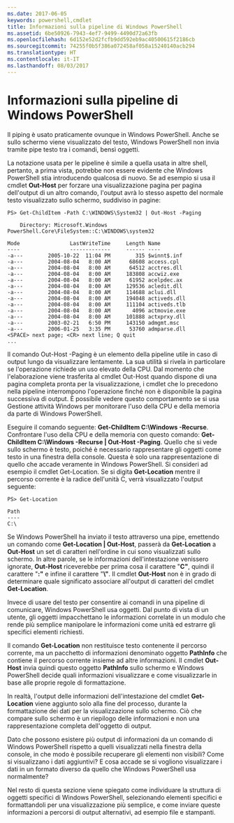 ```yaml
---
ms.date: 2017-06-05
keywords: powershell,cmdlet
title: Informazioni sulla pipeline di Windows PowerShell
ms.assetid: 6be50926-7943-4ef7-9499-4490d72a63fb
ms.openlocfilehash: 6d152e52d2fcfb9dd592eb9ac40500615f2186cb
ms.sourcegitcommit: 74255f0b5f386a072458af058a15240140acb294
ms.translationtype: HT
ms.contentlocale: it-IT
ms.lasthandoff: 08/03/2017
---
```

# <a name="understanding-the-windows-powershell-pipeline"></a>Informazioni sulla pipeline di Windows PowerShell
Il piping è usato praticamente ovunque in Windows PowerShell. Anche se sullo schermo viene visualizzato del testo, Windows PowerShell non invia tramite pipe testo tra i comandi, bensì oggetti.

La notazione usata per le pipeline è simile a quella usata in altre shell, pertanto, a prima vista, potrebbe non essere evidente che Windows PowerShell stia introducendo qualcosa di nuovo. Se ad esempio si usa il cmdlet **Out-Host** per forzare una visualizzazione pagina per pagina dell'output di un altro comando, l'output avrà lo stesso aspetto del normale testo visualizzato sullo schermo, suddiviso in pagine:

```
PS> Get-ChildItem -Path C:\WINDOWS\System32 | Out-Host -Paging

    Directory: Microsoft.Windows PowerShell.Core\FileSystem::C:\WINDOWS\system32

Mode                LastWriteTime     Length Name
----                -------------     ------ ----
-a---        2005-10-22  11:04 PM        315 $winnt$.inf
-a---        2004-08-04   8:00 AM      68608 access.cpl
-a---        2004-08-04   8:00 AM      64512 acctres.dll
-a---        2004-08-04   8:00 AM     183808 accwiz.exe
-a---        2004-08-04   8:00 AM      61952 acelpdec.ax
-a---        2004-08-04   8:00 AM     129536 acledit.dll
-a---        2004-08-04   8:00 AM     114688 aclui.dll
-a---        2004-08-04   8:00 AM     194048 activeds.dll
-a---        2004-08-04   8:00 AM     111104 activeds.tlb
-a---        2004-08-04   8:00 AM       4096 actmovie.exe
-a---        2004-08-04   8:00 AM     101888 actxprxy.dll
-a---        2003-02-21   6:50 PM     143150 admgmt.msc
-a---        2006-01-25   3:35 PM      53760 admparse.dll
<SPACE> next page; <CR> next line; Q quit
...
```

Il comando Out-Host -Paging è un elemento della pipeline utile in caso di output lungo da visualizzare lentamente. La sua utilità si rivela in particolare se l'operazione richiede un uso elevato della CPU. Dal momento che l'elaborazione viene trasferita al cmdlet Out-Host quando dispone di una pagina completa pronta per la visualizzazione, i cmdlet che lo precedono nella pipeline interrompono l'operazione finché non è disponibile la pagina successiva di output. È possibile vedere questo comportamento se si usa Gestione attività Windows per monitorare l'uso della CPU e della memoria da parte di Windows PowerShell.

Eseguire il comando seguente: **Get-ChildItem C:\\Windows -Recurse**. Confrontare l'uso della CPU e della memoria con questo comando: **Get-ChildItem C:\\Windows -Recurse | Out-Host -Paging**. Quello che si vede sullo schermo è testo, poiché è necessario rappresentare gli oggetti come testo in una finestra della console. Questa è solo una rappresentazione di quello che accade veramente in Windows PowerShell. Si consideri ad esempio il cmdlet Get-Location. Se si digita **Get-Location** mentre il percorso corrente è la radice dell'unità C, verrà visualizzato l'output seguente:

```
PS> Get-Location

Path
----
C:\
```

Se Windows PowerShell ha inviato il testo attraverso una pipe, emettendo un comando come **Get-Location | Out-Host**, passerà da **Get-Location** a **Out-Host** un set di caratteri nell'ordine in cui sono visualizzati sullo schermo. In altre parole, se le informazioni dell'intestazione venissero ignorate, **Out-Host** riceverebbe per prima cosa il carattere "**C"**, quindi il carattere "**:"** e infine il carattere "**\\"**. Il cmdlet **Out-Host** non è in grado di determinare quale significato associare all'output di caratteri del cmdlet **Get-Location**.

Invece di usare del testo per consentire ai comandi in una pipeline di comunicare, Windows PowerShell usa oggetti. Dal punto di vista di un utente, gli oggetti impacchettano le informazioni correlate in un modulo che rende più semplice manipolare le informazioni come unità ed estrarre gli specifici elementi richiesti.

Il comando **Get-Location** non restituisce testo contenente il percorso corrente, ma un pacchetto di informazioni denominato oggetto **PathInfo** che contiene il percorso corrente insieme ad altre informazioni. Il cmdlet **Out-Host** invia quindi questo oggetto **PathInfo** sullo schermo e Windows PowerShell decide quali informazioni visualizzare e come visualizzarle in base alle proprie regole di formattazione.

In realtà, l'output delle informazioni dell'intestazione del cmdlet **Get-Location** viene aggiunto solo alla fine del processo, durante la formattazione dei dati per la visualizzazione sullo schermo. Ciò che compare sullo schermo è un riepilogo delle informazioni e non una rappresentazione completa dell'oggetto di output.

Dato che possono esistere più output di informazioni da un comando di Windows PowerShell rispetto a quelli visualizzati nella finestra della console, in che modo è possibile recuperare gli elementi non visibili? Come si visualizzano i dati aggiuntivi? E cosa accade se si vogliono visualizzare i dati in un formato diverso da quello che Windows PowerShell usa normalmente?

Nel resto di questa sezione viene spiegato come individuare la struttura di oggetti specifici di Windows PowerShell, selezionando elementi specifici e formattandoli per una visualizzazione più semplice, e come inviare queste informazioni a percorsi di output alternativi, ad esempio file e stampanti.

